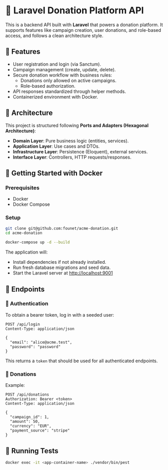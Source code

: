# 🌱 Laravel Donation Platform API

This is a backend API built with **Laravel** that powers a donation platform. It supports features like campaign creation, user donations, and role-based access, and follows a clean architecture style.

## 🚀 Features

- User registration and login (via Sanctum).
- Campaign management (create, update, delete).
- Secure donation workflow with business rules:
    - Donations only allowed on active campaigns.
    - Role-based authorization.
- API responses standardized through helper methods.
- Containerized environment with Docker.

## 🧱 Architecture

This project is structured following **Ports and Adapters (Hexagonal Architecture)**:

- **Domain Layer**: Pure business logic (entities, services).
- **Application Layer**: Use cases and DTOs.
- **Infrastructure Layer**: Persistence (Eloquent), external services.
- **Interface Layer**: Controllers, HTTP requests/responses.

## 🐳 Getting Started with Docker

### Prerequisites

- Docker
- Docker Compose

### Setup

```bash
git clone git@github.com:founet/acme-donation.git
cd acme-donation

```

```bash
docker-compose up -d --build
```

The application will:

- Install dependencies if not already installed.
- Run fresh database migrations and seed data.
- Start the Laravel server at [http://localhost:9001](http://localhost:9001
  )

## 📮 Endpoints

### 🔐 Authentication

To obtain a bearer token, log in with a seeded user:

```http
POST /api/login
Content-Type: application/json

{
  "email": "alice@acme.test",
  "password": "password"
}
```

This returns a `token` that should be used for all authenticated endpoints.

### 💸 Donations

Example:

```http
POST /api/donations
Authorization: Bearer <token>
Content-Type: application/json

{
  "campaign_id": 1,
  "amount": 50,
  "currency": "EUR",
  "payment_source": "stripe"
}
```

## 🧪 Running Tests

```bash
docker exec -it <app-container-name> ./vendor/bin/pest